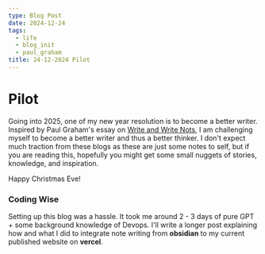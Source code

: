 ```yaml
---
type: Blog Post
date: 2024-12-24
tags:
  - life
  - blog_init
  - paul_graham
title: 24-12-2024 Pilot
---
```

# Pilot
Going into 2025, one of my new year resolution is to become a better writer. Inspired by Paul Graham's essay on [Write and Write Nots](https://paulgraham.com/writes.html), I am challenging myself to become a better writer and thus a better thinker. I don't expect much traction from these blogs as these are just some notes to self, but if you are reading this, hopefully you might get some small nuggets of stories, knowledge, and inspiration. 

Happy Christmas Eve! 

### Coding Wise
Setting up this blog was a hassle. It took me around 2 - 3 days of pure GPT + some background knowledge of Devops. I'll write a longer post explaining how and what I did to integrate note writing from **obsidian** to my current published website on **vercel**.  
